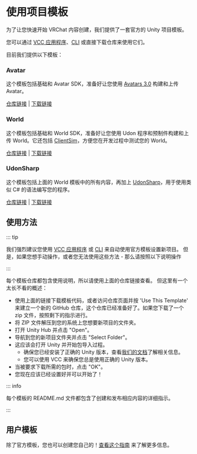 # 使用项目模板

为了让您快速开始 VRChat 内容创建，我们提供了一套官方的 Unity 项目模板。

您可以通过 [VCC 应用程序](/vcc.docs.vrchat.com/guides/getting-started)、[CLI](/vcc.docs.vrchat.com/vpm/cli) 或直接下载仓库来使用它们。

目前我们提供以下模板：

### Avatar

这个模板包括基础和 Avatar SDK，准备好让您使用 [Avatars 3.0](/creators.vrchat.com/avatars/) 构建和上传 Avatar。

[仓库链接](https://github.com/vrchat-community/template-avatar) | [下载链接](https://github.com/vrchat-community/template-avatar/archive/refs/heads/main.zip)

### World
这个模板包括基础和 World SDK，准备好让您使用 Udon 程序和预制件构建和上传 World。它还包括 [ClientSim](https://clientsim.docs.vrchat.com/)，方便您在开发过程中测试您的 World。

[仓库链接](https://github.com/vrchat-community/template-world) | [下载链接](https://github.com/vrchat-community/template-world/archive/refs/heads/main.zip)

### UdonSharp
这个模板包括上面的 World 模板中的所有内容，再加上 [UdonSharp](https://github.com/vrchat-community/UdonSharp)，用于使用类似 C# 的语法编写您的程序。

[仓库链接](https://github.com/vrchat-community/template-udonsharp) | [下载链接](https://github.com/vrchat-community/template-udonsharp/archive/refs/heads/main.zip)

## 使用方法

::: tip

我们强烈建议您使用 [VCC 应用程序](/vcc.docs.vrchat.com/guides/getting-started) 或 [CLI](/vcc.docs.vrchat.com/vpm/cli) 来自动使用官方模板设置新项目。
但是，如果您想手动操作，或者您无法使用这些方法 - 那么请按照以下说明操作

:::

每个模板仓库都包含使用说明，所以请使用上面的仓库链接查看。
但这里有一个太长不看的概述：

- 使用上面的链接下载模板代码，或者访问仓库页面并按 'Use This Template' 来建立一个新的 GitHub 仓库，这个仓库已经准备好了。如果您下载了一个 zip 文件，按照剩下的指示进行。
- 将 ZIP 文件解压到您的系统上您想要新项目的文件夹。
- 打开 Unity Hub 并点击 "Open"。
- 导航到您的新项目文件夹并点击 "Select Folder"。
- 这应该会打开 Unity 并开始包导入过程。
  - 确保您已经安装了正确的 Unity 版本，查看[我们的文档](/creators.vrchat.com/sdk/upgrade/current-unity-version)了解相关信息。
  - 您可以使用 VCC 来确保您总是使用正确的 Unity 版本。
- 当被要求下载所需的包时，点击 "OK"。
- 您现在应该已经设置好并可以开始了！

::: info

每个模板的 README.md 文件都包含了创建和发布相应内容的详细指示。

:::

## 用户模板

除了官方模板，您也可以创建您自己的！[查看这个指南](/vcc.docs.vrchat.com/vpm/templates#user-templates) 来了解更多信息。